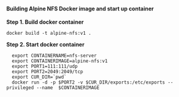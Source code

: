 #### Building Alpine NFS Docker image and start up container


**Step 1. Build docker container**

```
docker build -t alpine-nfs:v1 .
```
**Step 2. Start docker container**

```
  export CONTAINERNAME=nfs-server
  export CONTAINERIMAGE=alpine-nfs:v1
  export PORT1=111:111/udp
  export PORT2=2049:2049/tcp
  export CUR_DIR=`pwd`
  docker run -d -p $PORT2 -v $CUR_DIR/exports:/etc/exports --privileged --name  $CONTAINERIMAGE

```
